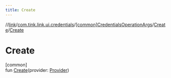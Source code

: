 ```yaml
---
title: Create
---
```

//[link](../../../../index.html)/[com.tink.link.ui.credentials](../../index.html)/[[common]CredentialsOperationArgs](../index.html)/[Create](index.html)/[Create](-create.html)



# Create



[common]\
fun [Create](-create.html)(provider: [Provider](../../../com.tink.model.provider/[common]-provider/index.html))




